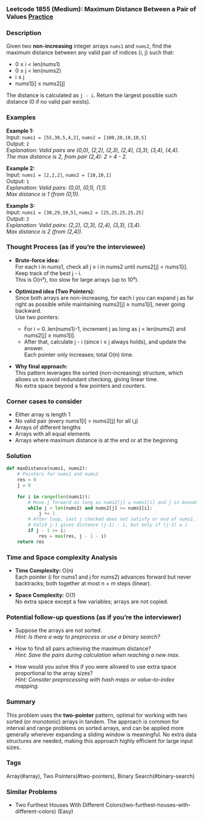 ### Leetcode 1855 (Medium): Maximum Distance Between a Pair of Values [Practice](https://leetcode.com/problems/maximum-distance-between-a-pair-of-values)

### Description  
Given two **non-increasing** integer arrays `nums1` and `nums2`, find the maximum distance between any valid pair of indices (i, j) such that:
- 0 ≤ i < len(nums1)
- 0 ≤ j < len(nums2)
- i ≤ j
- nums1[i] ≤ nums2[j]

The distance is calculated as `j - i`. Return the largest possible such distance (0 if no valid pair exists).

### Examples  

**Example 1:**  
Input: `nums1 = [55,30,5,4,2]`, `nums2 = [100,20,10,10,5]`  
Output: `2`  
*Explanation: Valid pairs are (0,0), (2,2), (2,3), (2,4), (3,3), (3,4), (4,4).  
The max distance is 2, from pair (2,4): 2 = 4 - 2.*

**Example 2:**  
Input: `nums1 = [2,2,2]`, `nums2 = [10,10,1]`  
Output: `1`  
*Explanation: Valid pairs: (0,0), (0,1), (1,1).  
Max distance is 1 (from (0,1)).*

**Example 3:**  
Input: `nums1 = [30,29,19,5]`, `nums2 = [25,25,25,25,25]`  
Output: `2`  
*Explanation: Valid pairs: (2,2), (2,3), (2,4), (3,3), (3,4).  
Max distance is 2 (from (2,4)).*

### Thought Process (as if you’re the interviewee)  
- **Brute-force idea:**  
  For each i in nums1, check all j ≥ i in nums2 until nums2[j] < nums1[i]. Keep track of the best j - i.  
  This is O(n²), too slow for large arrays (up to 10⁵).

- **Optimized idea (Two Pointers):**  
  Since both arrays are non-increasing, for each i you can expand j as far right as possible while maintaining nums2[j] ≥ nums1[i], never going backward.  
  Use two pointers:  
  - For i = 0..len(nums1)-1, increment j as long as j < len(nums2) and nums2[j] ≥ nums1[i].  
  - After that, calculate j - i (since i ≤ j always holds), and update the answer.  
  Each pointer only increases; total O(n) time.

- **Why final approach:**  
  This pattern leverages the sorted (non-increasing) structure, which allows us to avoid redundant checking, giving linear time.  
  No extra space beyond a few pointers and counters.

### Corner cases to consider  
- Either array is length 1
- No valid pair (every nums1[i] > nums2[j] for all i,j)
- Arrays of different lengths
- Arrays with all equal elements
- Arrays where maximum distance is at the end or at the beginning

### Solution

```python
def maxDistance(nums1, nums2):
    # Pointers for nums1 and nums2
    res = 0
    j = 0
    
    for i in range(len(nums1)):
        # Move j forward as long as nums2[j] ≥ nums1[i] and j in bounds
        while j < len(nums2) and nums2[j] >= nums1[i]:
            j += 1
        # After loop, last j checked does not satisfy or end of nums2.
        # Valid j-1 gives distance (j-1) - i, but only if (j-1) ≥ i
        if j - 1 >= i:
            res = max(res, j - 1 - i)
    return res
```

### Time and Space complexity Analysis  

- **Time Complexity:** O(n)  
  Each pointer (i for nums1 and j for nums2) advances forward but never backtracks; both together at most n + m steps (linear).
  
- **Space Complexity:** O(1)  
  No extra space except a few variables; arrays are not copied.

### Potential follow-up questions (as if you’re the interviewer)  

- Suppose the arrays are not sorted.  
  *Hint: Is there a way to preprocess or use a binary search?*

- How to find all pairs achieving the maximum distance?  
  *Hint: Save the pairs during calculation when reaching a new max.*

- How would you solve this if you were allowed to use extra space proportional to the array sizes?  
  *Hint: Consider preprocessing with hash maps or value-to-index mapping.*

### Summary
This problem uses the **two-pointer** pattern, optimal for working with two sorted (or monotonic) arrays in tandem. The approach is common for interval and range problems on sorted arrays, and can be applied more generally wherever expanding a sliding window is meaningful. No extra data structures are needed, making this approach highly efficient for large input sizes.

### Tags
Array(#array), Two Pointers(#two-pointers), Binary Search(#binary-search)

### Similar Problems
- Two Furthest Houses With Different Colors(two-furthest-houses-with-different-colors) (Easy)